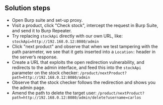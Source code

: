 ## Solution steps

- Open Burp suite and set-up proxy.
- Visit a product, click "Check stock", intercept the request in Burp Suite, and send it to Burp Repeater.
- Try replacing `stockApi` directly with our own URL, like: `stockApi=http://192.168.0.12:8080/admin`
- Click "next product" and observe that when we test tampering with the path parameter, we see that it gets inserted into a `Location:` header in the server’s response.
- Create a URL that exploits the open redirection vulnerability, and redirects to the admin interface, and feed this into the `stockApi` parameter on the stock checker: `/product/nextProduct?path=http://192.168.0.12:8080/admin`
- Observe that the stock checker follows the redirection and shows you the admin page.
- Amend the path to delete the target user: `/product/nextProduct?path=http://192.168.0.12:8080/admin/delete?username=carlos`
